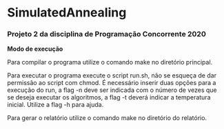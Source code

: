 # SimulatedAnnealing
### Projeto 2 da disciplina de Programação Concorrente 2020

**Modo de execução** 

Para compilar o programa utilize o comando make no diretório principal.

Para executar o programa execute o script run.sh, não se esqueça de dar permissão ao script com chmod. É necessário inserir duas opções para a execução do run, a flag -n deve ser indicada com o número de vezes que se deseja executar os algoritmos, a flag -t deverá indicar a temperatura inicial.
Utilize a flag -h para ajuda.

Para gerar o relatório utilize o comando make no diretório do relatório.
